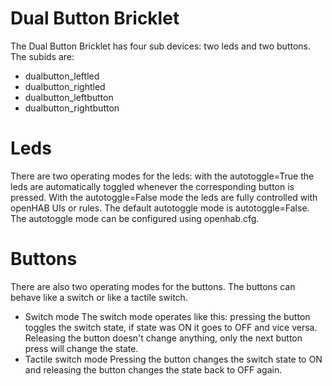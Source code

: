 Dual Button Bricklet
====================
The Dual Button Bricklet has four sub devices: two leds and two buttons. 
The subids are: 
 * dualbutton_leftled
 * dualbutton_rightled
 * dualbutton_leftbutton
 * dualbutton_rightbutton

Leds
====
There are two operating modes for the leds: with the autotoggle=True the leds are
automatically toggled whenever the corresponding button is pressed. With the autotoggle=False
mode the leds are fully controlled with openHAB UIs or rules. The default autotoggle mode is 
autotoggle=False. The autotoggle mode can be configured using openhab.cfg.

Buttons
=======
There are also two operating modes for the buttons. The buttons can behave like a switch or 
like a tactile switch.  
* Switch mode
The switch mode operates like this: pressing the button toggles the
switch state, if state was ON it goes to OFF and vice versa. Releasing the button doesn't 
change anything, only the next button press will change the state.
* Tactile switch mode
Pressing the button changes the switch state to ON and releasing the button changes the
state back to OFF again.


